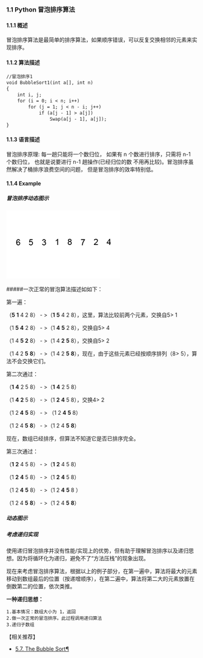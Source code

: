### 1.1 Python 冒泡排序算法
#### 1.1.1 概述

冒泡排序算法是最简单的排序算法，如果顺序错误，可以反复交换相邻的元素来实现排序。
#### 1.1.2 算法描述
```text
//冒泡排序1
void BubbleSort1(int a[], int n)
{
    int i, j;
    for (i = 0; i < n; i++)
        for (j = 1; j < n - i; j++)
            if (a[j - 1] > a[j])
                Swap(a[j - 1], a[j]);
}
```
#### 1.1.3 语言描述
冒泡排序原理: 每一趟只能将一个数归位， 如果有 n 个数进行排序，只需将 n-1 个数归位， 也就是说要进行 n-1 趟操作(已经归位的数
不用再比较)。冒泡排序虽然解决了桶排序浪费空间的问题， 但是冒泡排序的效率特别低。

#### 1.1.4 Example

##### 冒泡排序动态图示

![bubble_sort](../images/Bubble-sort-example-300px.gif)

#####一次正常的冒泡算法描述如如下：

第一遍：

（**5** **1** 4 2 8） - >（**1** **5** 4 2 8），这里，算法比较前两个元素，交换自5> 1

（1 **5** **4** 2 8） - >（1 **4** **5** 2 8），交换自5> 4 

（1 4 **5** **2** 8） - >（1 4 **2** **5** 8），交换自5> 2 

（1 4 2 **5** **8**） - >（1 4 2 **5** **8**），现在，由于这些元素已经按顺序排列（8> 5），算法不会交换它们。

第二次通过：

（**1** **4** 2 5 8） - >（**1** **4** 2 5 8）

（1 **4** **2** 5 8） - >（1 **2** **4** 5 8），交换4> 2 

（1 2 **4** **5** 8） - > （1 2 **4** **5** 8）

（1 2 4 **5** **8**） - >（1 2 4 **5** **8**）

现在，数组已经排序，但算法不知道它是否已排序完全。

第三次通过：

（**1** **2** 4 5 8） - >（**1** **2** 4 5 8）

（1 **2** **4** 5 8） - >（1 **2** **4** 5 8）

（1 2 **4** **5** 8） - >（1 2 **4** **5** 8 ）

（1 2 4 **5** **8**） - >（1 2 4 **5** **8**）

##### 动态图示
##### 考虑递归实现
使用递归冒泡排序并没有性能/实现上的优势，但有助于理解冒泡排序以及递归思想。因为将循环化为递归，避免不了“方法压栈”的现象出现。

现在来考虑冒泡排序算法，根据以上的例子部分，在第一遍中，算法将最大的元素移动到数组最后的位置（按递增顺序），在第二遍中，算法将第二大的元素放置在倒数第二的位置，依次类推。

**一种递归思想：**

    1.基本情况：数组大小为 1，返回
    2.做一次正常的冒泡排序。此过程调用递归算法
    3.递归子数组


【相关推荐】
+ [5.7. The Bubble Sort¶](http://interactivepython.org/runestone/static/pythonds/SortSearch/TheBubbleSort.html)